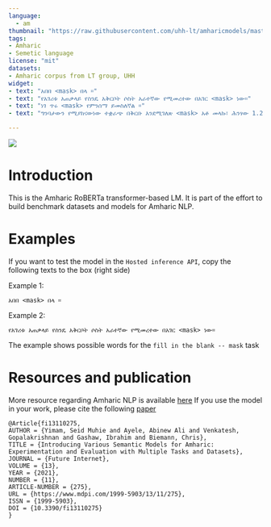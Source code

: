 ```yaml
---
language: 
  - am
thumbnail: "https://raw.githubusercontent.com/uhh-lt/amharicmodels/master/logo.png?token=AAIB2MYMI6TSIK7CHWYGHKTBQ3FQS"
tags:
- Amharic 
- Semetic language
license: "mit"
datasets:
- Amharic corpus from LT group, UHH
widget:
- text: "አበበ <mask> በላ ።"
- text: "የአገሪቱ አጠቃላይ የስንዴ አቅርቦት ሶስት አራተኛው የሚመረተው በአገር <mask> ነው።"
- text: "ነገ ጥሩ <mask> የምንሰማ ይመስለኛል ።"
- text: "ግንባታውን የሚያከናውነው ተቋራጭ በቅርቡ እንደሚገለጽ <mask> አቶ መላኩ፣ ሕንፃው 1.2 ቢሊዮን ብር የሚደርስ ወጪ እንደሚጠይቅ አስታውቀዋል ።"

---
```


[![](https://raw.githubusercontent.com/uhh-lt/amharicmodels/master/logo.png?token=AAIB2MYMI6TSIK7CHWYGHKTBQ3FQS)](https://github.com/uhh-lt/amharicmodels)

# Introduction
This is the Amharic RoBERTa transformer-based LM. It is part of the effort to build benchmark datasets and models for Amharic NLP.

# Examples
If you want to test the model in the `Hosted inference API`, copy the following texts to the box (right side)

Example 1:

`አበበ <mask> በላ ። `

Example 2:

`የአገሪቱ አጠቃላይ የስንዴ አቅርቦት ሶስት አራተኛው የሚመረተው በአገር <mask> ነው።`

The example shows possible words for the `fill in the blank -- mask` task

# Resources and publication 
More resource regarding Amharic NLP is available [here](https://github.com/uhh-lt/amharicmodels)
If you use the model in your work, please cite the following [paper](https://www.mdpi.com/1999-5903/13/11/275)

```
@Article{fi13110275,
AUTHOR = {Yimam, Seid Muhie and Ayele, Abinew Ali and Venkatesh, Gopalakrishnan and Gashaw, Ibrahim and Biemann, Chris},
TITLE = {Introducing Various Semantic Models for Amharic: Experimentation and Evaluation with Multiple Tasks and Datasets},
JOURNAL = {Future Internet},
VOLUME = {13},
YEAR = {2021},
NUMBER = {11},
ARTICLE-NUMBER = {275},
URL = {https://www.mdpi.com/1999-5903/13/11/275},
ISSN = {1999-5903},
DOI = {10.3390/fi13110275}
}

```
  
